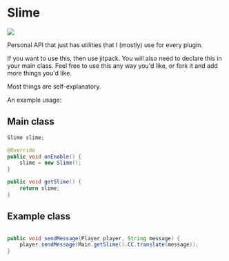 # Slime

[![](https://jitpack.io/v/adrian0671232/Slime.svg)](https://jitpack.io/#adrian0671232/Slime)

Personal API that just has utilities that I (mostly) use for every plugin.

If you want to use this, then use jitpack.
You will also need to declare this in your main class.
Feel free to use this any way you'd like, or fork it and add more things you'd like.

Most things are self-explanatory.

An example usage:

## Main class

```java
Slime slime;

@Override
public void onEnable() {
    slime = new Slime();
}

public void getSlime() {
    return slime;
}
```

## Example class

```java

public void sendMessage(Player player, String message) {
    player.sendMessage(Main.getSlime().CC.translate(message));
}

```